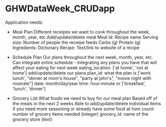 # GHWDataWeek_CRUDapp

Application needs:
- Meal Plan
    Different receipes we want to cook throughout the week, month, year, etc
    Add/update/delete meal
    Meal id: Recipe name
    Serving size: Number of people the receipe feeds
    Carbs (g)
    Protein (g)
    Ingredients: Dictionary
    Recipe: Text/link to website of a recipe

- Schedule Plan
    Our plans throughout the next week, month, year, etc.
    Can integrate entire schedule - integrating any plans you have that will affect your eating for next week
    eating_location: ['at home', 'not at home']
    add/update/delete our plans
    plan_id: what the plan is ['work lunch', "dinner at mom's house", "party at john's", "movie night with roomate"]
    date: month/day/year
    time: hour:minute or ['breakfast', 'lunch', 'dinner']
  
 - Grocery List
    What foods we need to buy for our meal plan
    Based off of the meals in the next 2 weeks
    Able to add/update/delete individual items if you need more seasoning or already have some food at hom
    count: number of grocery items needed (integer)
    grocery_id: name of the grocery store (text)
